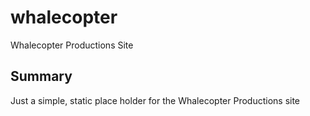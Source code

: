 whalecopter
===========

Whalecopter Productions Site

Summary
-------

Just a simple, static place holder for the Whalecopter Productions site
